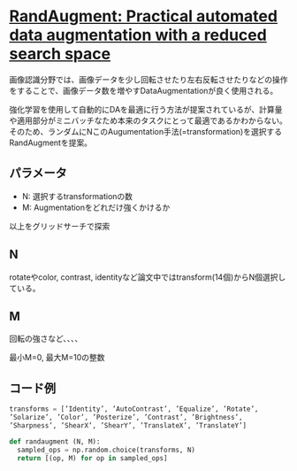 # [RandAugment: Practical automated data augmentation with a reduced search space](https://arxiv.org/abs/1909.13719)

画像認識分野では、画像データを少し回転させたり左右反転させたりなどの操作をすることで、画像データ数を増やすDataAugmentationが良く使用される。

強化学習を使用して自動的にDAを最適に行う方法が提案されているが、計算量や適用部分がミニバッチなため本来のタスクにとって最適であるかわからない。
そのため、ランダムにNこのAugumentation手法(=transformation)を選択するRandAugmentを提案。

## パラメータ

+ N: 選択するtransformationの数
+ M: Augmentationをどれだけ強くかけるか

以上をグリッドサーチで探索

## N

rotateやcolor, contrast, identityなど論文中ではtransform(14個)からN個選択している。

## M

回転の強さなど、、、、

最小M=0, 最大M=10の整数

## コード例

```python
transforms = [’Identity’, ’AutoContrast’, ’Equalize’, ’Rotate’, 
’Solarize’, ’Color’, ’Posterize’, ’Contrast’, ’Brightness’,
’Sharpness’, ’ShearX’, ’ShearY’, ’TranslateX’, ’TranslateY’]

def randaugment (N, M):
  sampled_ops = np.random.choice(transforms, N) 
  return [(op, M) for op in sampled_ops]

```